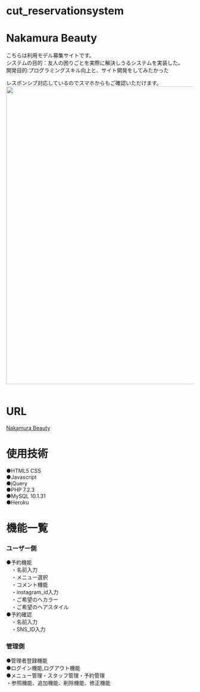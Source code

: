 # cut_reservationsystem
# Nakamura Beauty
こちらは利用モデル募集サイトです。<br>
システムの目的：友人の困りごとを実際に解決しうるシステムを実装した。<br>
開発目的:プログラミングスキル向上と、サイト開発をしてみたかった

レスポンシブ対応しているのでスマホからもご確認いただけます。<br>
<img src="file:///C:/Users/G020C1127/Downloads/Screenshot_20210510-112937_Samsung%20Internet.jpg" width="800" height="800"><br><br>

# URL
[Nakamura Beauty](https://cut-beauty.herokuapp.com/yoyaku.php)<br>

# 使用技術
●HTML5 CSS<br>
●Javascript<br>
●jQuery<br>
●PHP 7.2.3<br>
●MySQL 10.1.31<br>
●Heroku<br>

# 機能一覧
### ユーザー側
●予約機能<br>
　・名前入力<br>
　・メニュー選択<br>
　・コメント機能<br>
　・instagram_id入力<br>
　・ご希望のへカラー<br>
　・ご希望のヘアスタイル<br>
●予約確認<br>
　・名前入力<br>
　・SNS_ID入力<br>
### 管理側
●管理者登録機能<br>
●ログイン機能,ログアウト機能<br>
●メニュー管理・スタッフ管理・予約管理<br>
  ・参照機能、追加機能、削除機能、修正機能<br>
